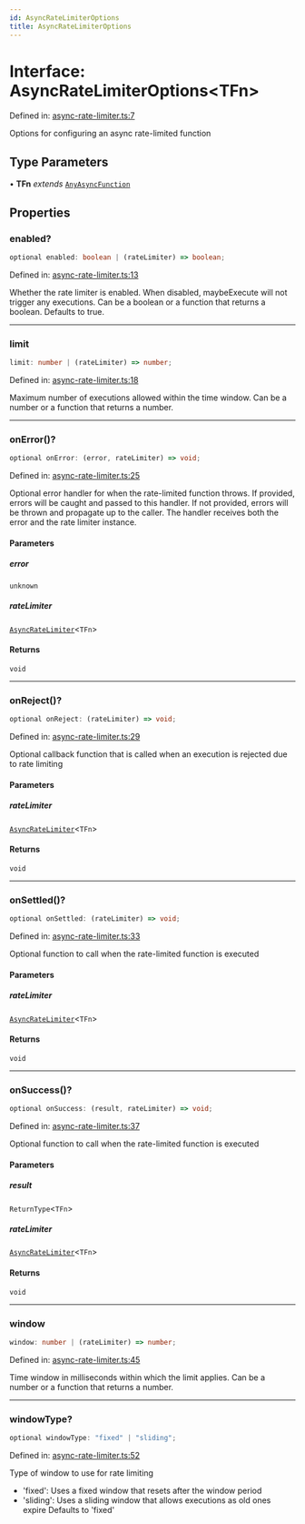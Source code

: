 ```yaml
---
id: AsyncRateLimiterOptions
title: AsyncRateLimiterOptions
---
```


<!-- DO NOT EDIT: this page is autogenerated from the type comments -->

# Interface: AsyncRateLimiterOptions\<TFn\>

Defined in: [async-rate-limiter.ts:7](https://github.com/TanStack/pacer/blob/main/packages/pacer/src/async-rate-limiter.ts#L7)

Options for configuring an async rate-limited function

## Type Parameters

• **TFn** *extends* [`AnyAsyncFunction`](../type-aliases/anyasyncfunction.md)

## Properties

### enabled?

```ts
optional enabled: boolean | (rateLimiter) => boolean;
```

Defined in: [async-rate-limiter.ts:13](https://github.com/TanStack/pacer/blob/main/packages/pacer/src/async-rate-limiter.ts#L13)

Whether the rate limiter is enabled. When disabled, maybeExecute will not trigger any executions.
Can be a boolean or a function that returns a boolean.
Defaults to true.

***

### limit

```ts
limit: number | (rateLimiter) => number;
```

Defined in: [async-rate-limiter.ts:18](https://github.com/TanStack/pacer/blob/main/packages/pacer/src/async-rate-limiter.ts#L18)

Maximum number of executions allowed within the time window.
Can be a number or a function that returns a number.

***

### onError()?

```ts
optional onError: (error, rateLimiter) => void;
```

Defined in: [async-rate-limiter.ts:25](https://github.com/TanStack/pacer/blob/main/packages/pacer/src/async-rate-limiter.ts#L25)

Optional error handler for when the rate-limited function throws.
If provided, errors will be caught and passed to this handler.
If not provided, errors will be thrown and propagate up to the caller.
The handler receives both the error and the rate limiter instance.

#### Parameters

##### error

`unknown`

##### rateLimiter

[`AsyncRateLimiter`](../classes/asyncratelimiter.md)\<`TFn`\>

#### Returns

`void`

***

### onReject()?

```ts
optional onReject: (rateLimiter) => void;
```

Defined in: [async-rate-limiter.ts:29](https://github.com/TanStack/pacer/blob/main/packages/pacer/src/async-rate-limiter.ts#L29)

Optional callback function that is called when an execution is rejected due to rate limiting

#### Parameters

##### rateLimiter

[`AsyncRateLimiter`](../classes/asyncratelimiter.md)\<`TFn`\>

#### Returns

`void`

***

### onSettled()?

```ts
optional onSettled: (rateLimiter) => void;
```

Defined in: [async-rate-limiter.ts:33](https://github.com/TanStack/pacer/blob/main/packages/pacer/src/async-rate-limiter.ts#L33)

Optional function to call when the rate-limited function is executed

#### Parameters

##### rateLimiter

[`AsyncRateLimiter`](../classes/asyncratelimiter.md)\<`TFn`\>

#### Returns

`void`

***

### onSuccess()?

```ts
optional onSuccess: (result, rateLimiter) => void;
```

Defined in: [async-rate-limiter.ts:37](https://github.com/TanStack/pacer/blob/main/packages/pacer/src/async-rate-limiter.ts#L37)

Optional function to call when the rate-limited function is executed

#### Parameters

##### result

`ReturnType`\<`TFn`\>

##### rateLimiter

[`AsyncRateLimiter`](../classes/asyncratelimiter.md)\<`TFn`\>

#### Returns

`void`

***

### window

```ts
window: number | (rateLimiter) => number;
```

Defined in: [async-rate-limiter.ts:45](https://github.com/TanStack/pacer/blob/main/packages/pacer/src/async-rate-limiter.ts#L45)

Time window in milliseconds within which the limit applies.
Can be a number or a function that returns a number.

***

### windowType?

```ts
optional windowType: "fixed" | "sliding";
```

Defined in: [async-rate-limiter.ts:52](https://github.com/TanStack/pacer/blob/main/packages/pacer/src/async-rate-limiter.ts#L52)

Type of window to use for rate limiting
- 'fixed': Uses a fixed window that resets after the window period
- 'sliding': Uses a sliding window that allows executions as old ones expire
Defaults to 'fixed'
